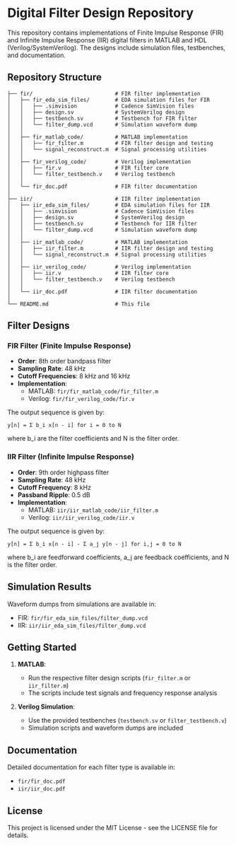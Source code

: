# Digital Filter Design Repository

This repository contains implementations of Finite Impulse Response (FIR) and Infinite Impulse Response (IIR) digital filters in MATLAB and HDL (Verilog/SystemVerilog). The designs include simulation files, testbenches, and documentation.

## Repository Structure

```
├── fir/                          # FIR filter implementation
│   ├── fir_eda_sim_files/        # EDA simulation files for FIR
│   │   ├── .simvision            # Cadence SimVision files
│   │   ├── design.sv             # SystemVerilog design
│   │   ├── testbench.sv          # Testbench for FIR filter
│   │   └── filter_dump.vcd       # Simulation waveform dump
│   │
│   ├── fir_matlab_code/          # MATLAB implementation
│   │   ├── fir_filter.m          # FIR filter design and testing
│   │   └── signal_reconstruct.m  # Signal processing utilities
│   │
│   ├── fir_verilog_code/         # Verilog implementation
│   │   ├── fir.v                 # FIR filter core
│   │   └── filter_testbench.v    # Verilog testbench
│   │
│   └── fir_doc.pdf               # FIR filter documentation
│
├── iir/                          # IIR filter implementation
│   ├── iir_eda_sim_files/        # EDA simulation files for IIR
│   │   ├── .simvision            # Cadence SimVision files
│   │   ├── design.sv             # SystemVerilog design
│   │   ├── testbench.sv          # Testbench for IIR filter
│   │   └── filter_dump.vcd       # Simulation waveform dump
│   │
│   ├── iir_matlab_code/          # MATLAB implementation
│   │   ├── iir_filter.m          # IIR filter design and testing
│   │   └── signal_reconstruct.m  # Signal processing utilities
│   │
│   ├── iir_verilog_code/         # Verilog implementation
│   │   ├── iir.v                 # IIR filter core
│   │   └── filter_testbench.v    # Verilog testbench
│   │
│   └── iir_doc.pdf               # IIR filter documentation
│
└── README.md                     # This file
```

## Filter Designs

### FIR Filter (Finite Impulse Response)
- **Order**: 8th order bandpass filter
- **Sampling Rate**: 48 kHz
- **Cutoff Frequencies**: 8 kHz and 16 kHz
- **Implementation**: 
  - MATLAB: `fir/fir_matlab_code/fir_filter.m`
  - Verilog: `fir/fir_verilog_code/fir.v`

The output sequence is given by:
```
y[n] = Σ b_i x[n - i] for i = 0 to N
```
where b_i are the filter coefficients and N is the filter order.

### IIR Filter (Infinite Impulse Response)
- **Order**: 9th order highpass filter
- **Sampling Rate**: 48 kHz
- **Cutoff Frequency**: 8 kHz
- **Passband Ripple**: 0.5 dB
- **Implementation**:
  - MATLAB: `iir/iir_matlab_code/iir_filter.m`
  - Verilog: `iir/iir_verilog_code/iir.v`

The output sequence is given by:
```
y[n] = Σ b_i x[n - i] - Σ a_j y[n - j] for i,j = 0 to N
```
where b_i are feedforward coefficients, a_j are feedback coefficients, and N is the filter order.

## Simulation Results
Waveform dumps from simulations are available in:
- FIR: `fir/fir_eda_sim_files/filter_dump.vcd`
- IIR: `iir/iir_eda_sim_files/filter_dump.vcd`

## Getting Started

1. **MATLAB**:
   - Run the respective filter design scripts (`fir_filter.m` or `iir_filter.m`)
   - The scripts include test signals and frequency response analysis

2. **Verilog Simulation**:
   - Use the provided testbenches (`testbench.sv` or `filter_testbench.v`)
   - Simulation scripts and waveform dumps are included

## Documentation
Detailed documentation for each filter type is available in:
- `fir/fir_doc.pdf`
- `iir/iir_doc.pdf`

## License
This project is licensed under the MIT License - see the LICENSE file for details.
